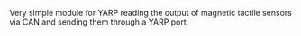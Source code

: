 Very simple module for YARP reading the output of magnetic tactile sensors via CAN and sending them through a YARP port.